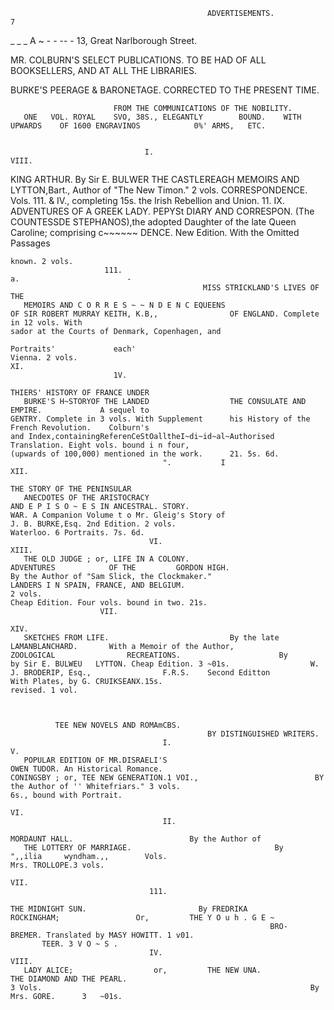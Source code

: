                                                 ADVERTISEMENTS.                                                                      7
_      _      _    A       ~      -     -
                                               --                                                                            -
                                                                                   13, Great Narlborough Street.

   MR. COLBURN'S SELECT PUBLICATIONS.
             TO BE HAD OF ALL BOOKSELLERS, AND AT ALL THE LIBRARIES.




BURKE'S PEERAGE & BARONETAGE.
                                            CORRECTED TO THE PRESENT TIME.

                           FROM THE COMMUNICATIONS OF THE NOBILITY.
       ONE   VOL. ROYAL    SVO, 38S., ELEGANTLY        BOUND.    WITH   UPWARDS    OF 1600 ENGRAVINOS            0%' ARMS,   ETC.


                                  I.                                                              VIII.
  KING ARTHUR.                          By Sir E. BULWER                THE CASTLEREAGH MEMOIRS AND
LYTTON,Bart., Author of "The New Timon." 2 vols.                   CORRESPONDENCE. Vols. 111. & IV., completing
15s.                                                               the Irish Rebellion and Union.
                               11.
                                                                                                   IX.
   ADVENTURES OF A GREEK LADY.                      PEPYSt DIARY AND CORRESPON.
(The COUNTESSDE STEPHANOS),the adopted Daughter
of the late Queen Caroline; comprising c~~~~~~    DENCE. New Edition. With the Omitted Passages
~~~~d~~~~of the Q~~~~     her suite, not hitherto Restored. To be completed in 5 vols. 10s. 6d. each.
known. 2 vols.
                     111.                                                a.                        -
                                           MISS STRICKLAND'S LIVES OF THE
   MEMOIRS AND C O R R E S ~ ~ N D E N C EQUEENS
OF SIR ROBERT MURRAY KEITH, K.B,,                OF ENGLAND. Complete in 12 vols. With
sador at the Courts of Denmark, Copenhagen, and
                                                                   Portraits'             each'
Vienna. 2 vols.                                                                                   XI.
                       1V.
                                                                        THIERS' HISTORY OF FRANCE UNDER
   BURKE'S H~STORYOF THE LANDED                  THE CONSULATE AND EMPIRE.             A sequel to
GENTRY. Complete in 3 vols. With Supplement      his History of the French Revolution.    Colburn's
and Index,containingReferenCeStOalltheI~di~id~al~Authorised Translation. Eight vols. bound i n four,
(upwards of 100,000) mentioned in the work.      21. 5s. 6d.
                                  ".           I                         XII.
                                                                        THE STORY OF THE PENINSULAR
   ANECDOTES OF THE ARISTOCRACY
AND E P I S O ~ E S IN ANCESTRAL. STORY.                           WAR. A Companion Volume t o Mr. Gleig's Story of
J. B. BURKE,Esq. 2nd Edition. 2 vols.                              Waterloo. 6 Portraits. 7s. 6d.
                               VI.                                                                XIII.
   THE OLD JUDGE ; or, LIFE IN A COLONY.                                ADVENTURES            OF THE         GORDON HIGH.
By the Author of "Sam Slick, the Clockmaker."                      LANDERS I N SPAIN, FRANCE, AND BELGIUM.
2 vols.                                                            Cheap Edition. Four vols. bound in two. 21s.
                    VII.
                                                                                                  XIV.
   SKETCHES FROM LIFE.                           By the late
LAMANBLANCHARD.       With a Memoir of the Author,                      ZOOLOGICAL                RECREATIONS.                      By
by Sir E. BULWEU   LYTTON. Cheap Edition. 3 ~01s.                  W. J. BRODERIP, Esq.,                F.R.S.    Second Editton
With Plates, by G. CRUIKSEANX.15s.                                 revised. 1 vol.



          TEE NEW NOVELS AND ROMAmCBS.
                                            BY DISTINGUISHED WRITERS.
                                  I.                                                               V.
   POPULAR EDITION OF MR.DISRAELI'S                                   OWEN TUDOR. An Historical Romance.
CONINGSBY ; or, TEE NEW GENERATION.1 VOI.,                          BY the Author of '' Whitefriars." 3 vols.
6s., bound with Portrait.
                                                                                                   VI.
                                  II.
                                                                    MORDAUNT HALL.                          By the Author of
   THE LOTTERY OF MARRIAGE.                                By       ",,ilia     wyndham.,,        Vols.
Mrs. TROLLOPE.3 vols.
                                                                                                   VII.
                               111.
                                                                         THE MIDNIGHT SUN.                         By FREDRIKA
ROCKINGHAM;                 Or,         THE Y O u h . G E ~
                                                          BRO-      BREMER. Translated by MASY HOWITT. 1 v01.
       TEER. 3 V O ~ S .
                               IV.                                                                VIII.
   LADY ALICE;                  or,         THE NEW UNA.                 THE DIAMOND AND THE PEARL.
3 Vols.                                                            By Mrs. GORE.      3   ~01s.
